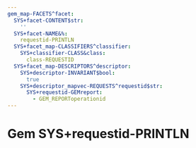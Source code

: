 ```yaml
---
gem_map-FACETS^facet:
  SYS+facet-CONTENT$str:
    ''
  SYS+facet-NAME&%:
    requestid-PRINTLN
  SYS+facet_map-CLASSIFIERS^classifier:
    SYS+classifier-CLASS&class:
      class-REQUESTID
  SYS+facet_map-DESCRIPTORS^descriptor:
    SYS+descriptor-INVARIANT$bool:
      true
    SYS+descriptor_mapvec-REQUESTS^requestid$str:
      SYS+requestid-GEMreport:
        - GEM_REPORToperationid
---
```

# Gem SYS+requestid-PRINTLN

